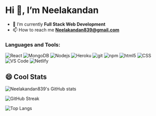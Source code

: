 # Hi 👋, I’m Neelakandan


- 🌱 I’m currently **Full Stack Web Development**
- 📫 How to reach me **Neelakandan839@gmail.com**

<h3 align="left">Languages and Tools:</h3>
<p>
  <img alt="React" src="https://img.shields.io/badge/-React-45b8d8?style=flat-square&logo=react&logoColor=white" />
   <img alt="MongoDB" src="https://img.shields.io/badge/-MongoDB-13aa52?style=flat-square&logo=mongodb&logoColor=white" />
  <img alt="Nodejs" src="https://img.shields.io/badge/-Nodejs-43853d?style=flat-square&logo=Node.js&logoColor=white" />
  <img alt="Heroku" src="https://img.shields.io/badge/-Heroku-430098?style=flat-square&logo=heroku&logoColor=white" />
   <img alt="git" src="https://img.shields.io/badge/-Git-F05032?style=flat-square&logo=git&logoColor=white" />
  <img alt="npm" src="https://img.shields.io/badge/-NPM-CB3837?style=flat-square&logo=npm&logoColor=white" />
  <img alt="html5" src="https://img.shields.io/badge/-HTML5-E34F26?style=flat-square&logo=html5&logoColor=white" />
   <img alt="CSS" src="https://img.shields.io/badge/-CSS-764ABC?style=flat-square&logo=CSS3&logoColor=white" />
  <img alt="VS Code" src="https://img.shields.io/badge/-VS_Code-007ACC?style=flat-square&logo=visual-studio-code&logoColor=white" /> 
  <img alt="Netlify" src="https://img.shields.io/badge/-Netlify-0F1E25?style=flat-square&logo=netlify&logoColor=white" /> 
  
</p>
  
## 😄 Cool Stats


![Neelakandan839's GitHub stats](https://github-readme-stats.vercel.app/api?username=Neelakandan839&show_icons=true&theme=dark&hide_border=true&date_format=j%20M%5B%20Y%5D)


![GitHub Streak](https://github-readme-streak-stats.herokuapp.com?user=Neelakandan839&theme=dark&hide_border=true)
 

![Top Langs](https://github-readme-stats.vercel.app/api/top-langs/?username=Neelakandan839&theme=dark&hide_border=true&langs_count=3)

